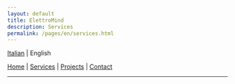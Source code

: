 ```yaml
---
layout: default
title: ElettroMind
description: Services
permalink: /pages/en/services.html
---
```

[Italian](/pages/it/servizi.html) | English

[Home](/pages/en/index.html) | [Services](/pages/en/services.html) | [Projects](/pages/en/projects.html) | [Contact](/pages/en/contacts.html)

***
